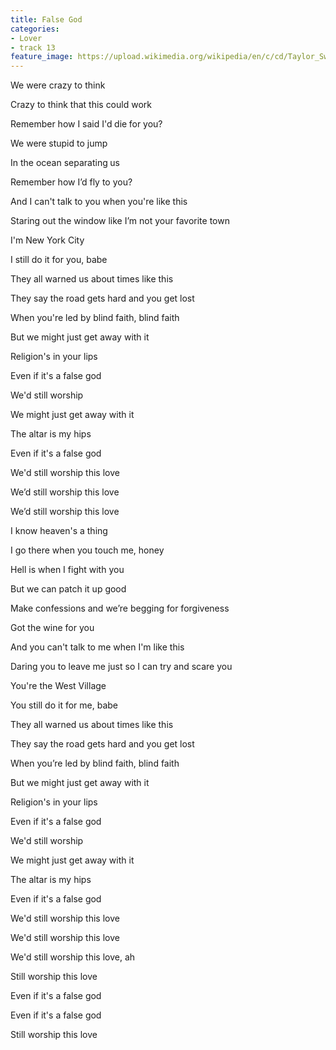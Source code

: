 ```yaml
---
title: False God
categories:
- Lover
- track 13
feature_image: https://upload.wikimedia.org/wikipedia/en/c/cd/Taylor_Swift_-_Lover.png
--- 
```

We were crazy to think

Crazy to think that this could work

Remember how I said I'd die for you?

We were stupid to jump

In the ocean separating us

Remember how I’d fly to you?

And I can't talk to you when you're like this

Staring out the window like I’m not your favorite town

I'm New York City

I still do it for you, babe

They all warned us about times like this

They say the road gets hard and you get lost

When you're led by blind faith, blind faith

But we might just get away with it

Religion's in your lips

Even if it's a false god

We'd still worship

We might just get away with it

The altar is my hips

Even if it's a false god

We'd still worship this love

We’d still worship this love

We’d still worship this love

I know heaven's a thing

I go there when you touch me, honey

Hell is when I fight with you

But we can patch it up good

Make confessions and we’re begging for forgiveness

Got the wine for you

And you can't talk to me when I'm like this

Daring you to leave me just so I can try and scare you

You're the West Village

You still do it for me, babe

They all warned us about times like this

They say the road gets hard and you get lost

When you’re led by blind faith, blind faith

But we might just get away with it

Religion's in your lips

Even if it's a false god

We'd still worship

We might just get away with it

The altar is my hips

Even if it's a false god

We'd still worship this love

We'd still worship this love

We'd still worship this love, ah

Still worship this love

Even if it's a false god

Even if it's a false god

Still worship this love